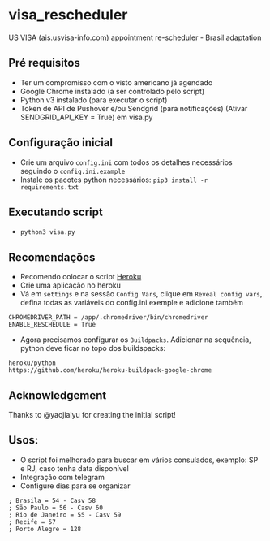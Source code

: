 # visa_rescheduler
US VISA (ais.usvisa-info.com) appointment re-scheduler - Brasil adaptation

## Pré requisitos
- Ter um compromisso com o visto americano já agendado
- Google Chrome instalado (a ser controlado pelo script)
- Python v3 instalado (para executar o script)
- Token de API de Pushover e/ou Sendgrid (para notificações) (Ativar SENDGRID_API_KEY = True) em visa.py


## Configuração inicial
- Crie um arquivo `config.ini` com todos os detalhes necessários seguindo o `config.ini.example`
- Instale os pacotes python necessários: `pip3 install -r requirements.txt`

## Executando script
- `python3 visa.py`

## Recomendações
- Recomendo colocar o script [Heroku](https://id.heroku.com/login)
- Crie uma aplicação no heroku
- Vá em `settings` e na sessão `Config Vars`, clique em `Reveal config vars`, defina todas as variáveis do config.ini.exemple e adicione também
```
CHROMEDRIVER_PATH = /app/.chromedriver/bin/chromedriver
ENABLE_RESCHEDULE = True
```

- Agora precisamos configurar os `Buildpacks`.
Adicionar na sequência, python deve ficar no topo dos buildspacks:
```
heroku/python
https://github.com/heroku/heroku-buildpack-google-chrome
```

## Acknowledgement
Thanks to @yaojialyu for creating the initial script!

## Usos:
- O script foi melhorado para buscar em vários consulados, exemplo: SP e RJ, caso tenha data disponível
- Integração com telegram
- Configure dias para se organizar

```
; Brasila = 54 - Casv 58
; São Paulo = 56 - Casv 60
; Rio de Janeiro = 55 - Casv 59
; Recife = 57
; Porto Alegre = 128
```
